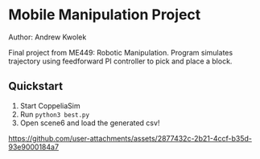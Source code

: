 # Mobile Manipulation Project
Author: Andrew Kwolek

Final project from ME449: Robotic Manipulation. Program simulates trajectory using feedforward PI controller to pick and place a block.

## Quickstart
1. Start CoppeliaSim
2. Run `python3 best.py`
3. Open scene6 and load the generated csv!

  https://github.com/user-attachments/assets/2877432c-2b21-4ccf-b35d-93e9000184a7
